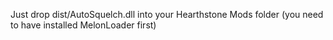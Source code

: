 Just drop dist/AutoSquelch.dll into your Hearthstone Mods folder (you need to have installed MelonLoader first)
